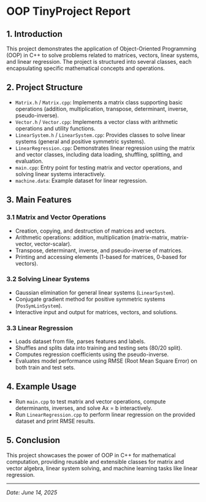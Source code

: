 # OOP TinyProject Report

## 1. Introduction

This project demonstrates the application of Object-Oriented Programming (OOP) in C++ to solve problems related to matrices, vectors, linear systems, and linear regression. The project is structured into several classes, each encapsulating specific mathematical concepts and operations.

## 2. Project Structure

- `Matrix.h` / `Matrix.cpp`: Implements a matrix class supporting basic operations (addition, multiplication, transpose, determinant, inverse, pseudo-inverse).
- `Vector.h` / `Vector.cpp`: Implements a vector class with arithmetic operations and utility functions.
- `LinearSystem.h` / `LinearSystem.cpp`: Provides classes to solve linear systems (general and positive symmetric systems).
- `LinearRegression.cpp`: Demonstrates linear regression using the matrix and vector classes, including data loading, shuffling, splitting, and evaluation.
- `main.cpp`: Entry point for testing matrix and vector operations, and solving linear systems interactively.
- `machine.data`: Example dataset for linear regression.

## 3. Main Features

### 3.1 Matrix and Vector Operations
- Creation, copying, and destruction of matrices and vectors.
- Arithmetic operations: addition, multiplication (matrix-matrix, matrix-vector, vector-scalar).
- Transpose, determinant, inverse, and pseudo-inverse of matrices.
- Printing and accessing elements (1-based for matrices, 0-based for vectors).

### 3.2 Solving Linear Systems
- Gaussian elimination for general linear systems (`LinearSystem`).
- Conjugate gradient method for positive symmetric systems (`PosSymLinSystem`).
- Interactive input and output for matrices, vectors, and solutions.

### 3.3 Linear Regression
- Loads dataset from file, parses features and labels.
- Shuffles and splits data into training and testing sets (80/20 split).
- Computes regression coefficients using the pseudo-inverse.
- Evaluates model performance using RMSE (Root Mean Square Error) on both train and test sets.

## 4. Example Usage

- Run `main.cpp` to test matrix and vector operations, compute determinants, inverses, and solve Ax = b interactively.
- Run `LinearRegression.cpp` to perform linear regression on the provided dataset and print RMSE results.

## 5. Conclusion

This project showcases the power of OOP in C++ for mathematical computation, providing reusable and extensible classes for matrix and vector algebra, linear system solving, and machine learning tasks like linear regression.

---
*Date: June 14, 2025*
